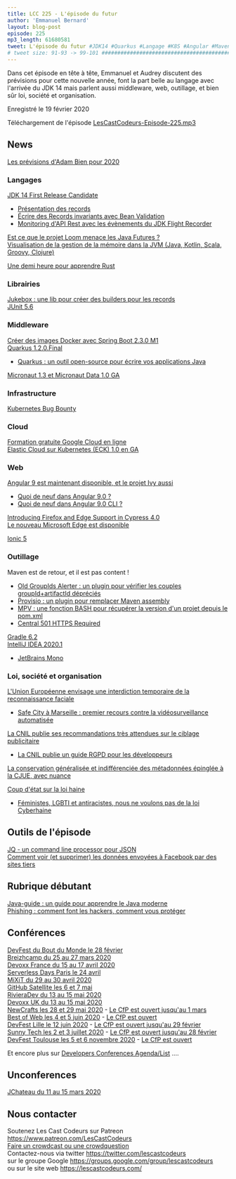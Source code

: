 ```yaml
---
title: LCC 225 - L'épisode du futur
author: 'Emmanuel Bernard'
layout: blog-post
episode: 225
mp3_length: 61680581
tweet: L'épisode du futur #JDK14 #Quarkus #Langage #K8S #Angular #Maven
# tweet size: 91-93 -> 99-101 #######################################################################
---
```

Dans cet épisode en tête à tête, Emmanuel et Audrey discutent des prévisions pour cette nouvelle année, font la part belle au langage avec l'arrivée du JDK 14 mais parlent aussi middleware, web, outillage, et bien sûr loi, société et organisation.

Enregistré le 19 février 2020

Téléchargement de l'épisode [LesCastCodeurs-Episode-225.mp3](https://traffic.libsyn.com/lescastcodeurs/LesCastCodeurs-Episode-225.mp3)

## News

[Les prévisions d'Adam Bien pour 2020](http://adambien.blog/roller/abien/entry/2020_predictions)  

### Langages

[JDK 14 First Release Candidate](https://mail.openjdk.java.net/pipermail/jdk-dev/2020-February/003886.html)

* [Présentation des records](https://www.infoq.com/articles/java-14-feature-spotlight/)  
* [Écrire des Records invariants avec Bean Validation](https://www.morling.dev/blog/enforcing-java-record-invariants-with-bean-validation/)  
* [Monitoring d'API Rest avec les évènements du JDK Flight Recorder](https://www.morling.dev/blog/rest-api-monitoring-with-custom-jdk-flight-recorder-events/)  

[Est ce que le projet Loom menace les Java Futures ?](https://blog.softwaremill.com/will-project-loom-obliterate-java-futures-fb1a28508232)  
[Visualisation de la gestion de la mémoire dans la JVM (Java, Kotlin, Scala, Groovy, Clojure)](https://deepu.tech/memory-management-in-jvm/)  

[Une demi heure pour apprendre Rust](https://fasterthanli.me/blog/2020/a-half-hour-to-learn-rust/)  

### Librairies

[Jukebox : une lib pour créer des builders pour les records](https://github.com/javahippie/jukebox)  
[JUnit 5.6](https://junit.org/junit5/docs/5.6.0/release-notes/)  

### Middleware

[Créer des images Docker avec Spring Boot 2.3.0 M1](https://spring.io/blog/2020/01/27/creating-docker-images-with-spring-boot-2-3-0-m1)  
[Quarkus 1.2.0.Final](https://quarkus.io/blog/quarkus-1-2-0-final-released/)  

* [Quarkus : un outil open-source pour écrire vos applications Java](https://lunatech.fr/2020/01/25/quarkus-java-introduction/)  

[Micronaut 1.3 et Micronaut Data 1.0 GA](https://objectcomputing.com/news/2020/02/04/micronaut-13-and-micronaut-data-10-ga-released)  

### Infrastructure

[Kubernetes Bug Bounty](https://kubernetes.io/blog/2020/01/14/kubernetes-bug-bounty-announcement/)  

### Cloud

[Formation gratuite Google Cloud en ligne](https://www.linkedin.com/posts/didiergirard_cloud-data-serverless-activity-6627818324854091776-kXpq/)  
[Elastic Cloud sur Kubernetes (ECK) 1.0 en GA](https://www.elastic.co/blog/elastic-cloud-on-kubernetes-ECK-is-now-generally-available?blade=tw&hulk=social)  

### Web

[Angular 9 est maintenant disponible, et le projet Ivy aussi](https://blog.angular.io/version-9-of-angular-now-available-project-ivy-has-arrived-23c97b63cfa3)  

* [Quoi de neuf dans Angular 9.0 ?](https://blog.ninja-squad.com/2020/02/07/what-is-new-angular-9.0/)  
* [Quoi de neuf dans Angular 9.0 CLI ?](https://blog.ninja-squad.com/2020/02/07/angular-cli-9.0/)  

[Introducing Firefox and Edge Support in Cypress 4.0](https://cypress.io/blog/2020/02/06/introducing-firefox-and-edge-support-in-cypress-4-0/?hss_channel=tw-2774638535)  
[Le nouveau Microsoft Edge est disponible](https://blogs.windows.com/windowsexperience/2020/01/15/new-year-new-browser-the-new-microsoft-edge-is-out-of-preview-and-now-available-for-download/?FORM=M300UB&OCID=M300UB&wt_mc_id=M300UB)  

[Ionic 5](https://ionicframework.com/blog/announcing-ionic-5/)  

### Outillage

Maven est de retour, et il est pas content !

* [Old GroupIds Alerter : un plugin pour vérifier les couples groupId+artifactId dépréciés](https://github.com/jonathanlermitage/oga-maven-plugin)  
* [Provisio : un plugin pour remplacer Maven assembly](https://github.com/jvanzyl/provisio)  
* [MPV : une fonction BASH pour récupérer la version d'un projet depuis le pom.xml](https://github.com/jvanzyl/mpv)    
* [Central 501 HTTPS Required](https://support.sonatype.com/hc/en-us/articles/360041287334)  

[Gradle 6.2](https://docs.gradle.org/6.2/release-notes.html)  
[IntelliJ IDEA 2020.1](https://blog.jetbrains.com/idea/2020/01/intellij-idea-2020-1-eap/)  
* [JetBrains Mono](https://www.jetbrains.com/lp/mono/)  

### Loi, société et organisation

[L'Union Européenne envisage une interdiction temporaire de la reconnaissance faciale](https://www.euractiv.com/section/digital/news/leak-commission-considers-facial-recognition-ban-in-ai-white-paper/)  

* [Safe City à Marseille : premier recours contre la vidéosurveillance automatisée](https://www.laquadrature.net/2020/01/20/safe-city-a-marseille-premier-recours-contre-la-videosurveillance-automatisee-de-lespace-public/)  

[La CNIL publie ses recommandations très attendues sur le ciblage publicitaire](https://www.lesechos.fr/tech-medias/hightech/la-cnil-publie-ses-recommandations-tres-attendues-sur-le-ciblage-publicitaire-1162582)  

* [La CNIL publie un guide RGPD pour les développeurs](https://www.cnil.fr/fr/la-cnil-publie-un-guide-rgpd-pour-les-developpeurs)  

[La conservation généralisée et indifférenciée des métadonnées épinglée à la CJUE, avec nuance](https://www.nextinpact.com/news/108596-la-conservation-generalisee-et-indifferenciee-metadonnees-epinglee-a-cjue-avec-nuance.htm)  

[Coup d'état sur la loi haine](https://www.laquadrature.net/2020/01/22/coup-detat-sur-la-loi-haine/)  

* [Féministes, LGBTI et antiracistes, nous ne voulons pas de la loi Cyberhaine](https://www.liberation.fr/debats/2020/01/21/feministes-lgbti-et-antiracistes-nous-ne-voulons-pas-de-la-loi-cyberhaine_1774297)  

## Outils de l'épisode

[JQ - un command line processor pour JSON](https://www.baeldung.com/linux/jq-command-json)  
[Comment voir (et supprimer) les données envoyées à Facebook par des sites tiers](https://www.lemonde.fr/pixels/article/2020/01/29/activite-en-dehors-de-facebook-comment-voir-et-supprimer-les-donnees-envoyees-a-facebok-par-des-sites-tiers_6027688_4408996.html)  

## Rubrique débutant

[Java-guide : un guide pour apprendre le Java moderne](https://github.com/forax/java-guide)  
[Phishing : comment font les hackers, comment vous protéger](https://cyberguerre.numerama.com/2724-phishing-comment-font-les-hackers-comment-vous-proteger.html)  

## Conférences

[DevFest du Bout du Monde le 28 février](https://devfest.duboutdumonde.bzh/)  
[Breizhcamp du 25 au 27 mars 2020](https://www.breizhcamp.org/)  
[Devoxx France du 15 au 17 avril 2020](https://www.devoxx.fr/)  
[Serverless Days Paris le 24 avril](https://paris.serverlessdays.io/en/)  
[MiXiT du 29 au 30 avril 2020](https://mixitconf.org/)  
[GitHub Satellite les 6 et 7 mai](https://githubsatellite.com/)  
[RivieraDev du 13 au 15 mai 2020](https://rivieradev.fr/)  
[Devoxx UK du 13 au 15 mai 2020](https://www.devoxx.co.uk/)  
[NewCrafts les 28 et 29 mai 2020](http://ncrafts.io/) - [Le CfP est ouvert jusqu'au 1 mars](https://sessionize.com/newcrafts-paris-2020/)  
[Best of Web les 4 et 5 juin 2020](http://bestofweb.paris/) - [Le CfP est ouvert](https://checkout.eventlama.com/#/events/best-of-web-2020/cfp)  
[DevFest Lille le 12 juin 2020](https://devfest.gdglille.org/) - [Le CfP est ouvert jusqu'au 29 février](https://conference-hall.io/public/event/4o1awYXIRayhu3vmOmiQ)  
[Sunny Tech les 2 et 3 juillet 2020](https://sunny-tech.io/) - [Le CfP est ouvert jusqu'au 28 février](https://conference-hall.io/public/event/g1Yq1ZsPoPUy8R7C8SXc)  
[DevFest Toulouse les 5 et 6 novembre 2020](https://devfesttoulouse.fr/) - [Le CfP est ouvert](https://devfesttoulouse.fr/blog/)  

Et encore plus sur [Developers Conferences Agenda/List](https://github.com/scraly/developers-conferences-agenda/blob/master/README.md) ....   

## Unconferences

[JChateau du 11 au 15 mars 2020](https://www.jchateau.org/)  

## Nous contacter

Soutenez Les Cast Codeurs sur Patreon <https://www.patreon.com/LesCastCodeurs>  
[Faire un crowdcast ou une crowdquestion](https://lescastcodeurs.com/crowdcasting/)  
Contactez-nous via twitter <https://twitter.com/lescastcodeurs>  
sur le groupe Google <https://groups.google.com/group/lescastcodeurs>  
ou sur le site web <https://lescastcodeurs.com/>
